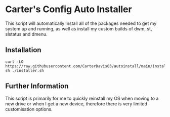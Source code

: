 # Carter's Config Auto Installer

This script will automatically install all of the packages needed to get my system up and running, as well as install my custom builds of dwm, st, slstatus and dmenu.

## Installation

```
curl -LO https://raw.githubusercontent.com/CarterDavis03/autoinstall/main/installer.sh
sh ./installer.sh
```

## Further Information

This script is primarily for me to quickly reinstall my OS when moving to a new drive or when I get a new device, therefore there is very limited customisation options.
